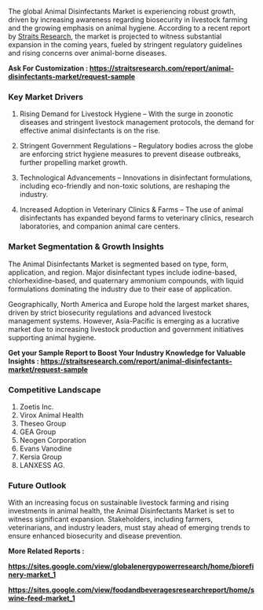   <p data-pm-slice="1 1 []">The global Animal Disinfectants Market is experiencing robust growth, driven by increasing awareness regarding biosecurity in livestock farming and the growing emphasis on animal hygiene. According to a recent report by <a href="https://straitsresearch.com/report/animal-disinfectants-market">Straits Research</a>, the market is projected to witness substantial expansion in the coming years, fueled by stringent regulatory guidelines and rising concerns over animal-borne diseases.</p>
<p data-pm-slice="1 1 []"><strong>Ask For Customization :&nbsp;<a href="https://straitsresearch.com/report/animal-disinfectants-market/request-sample">https://straitsresearch.com/report/animal-disinfectants-market/request-sample</a>&nbsp;</strong></p>
<h3>Key Market Drivers</h3>
<ol start="1" data-spread="false">
<li>
<p>Rising Demand for Livestock Hygiene &ndash; With the surge in zoonotic diseases and stringent livestock management protocols, the demand for effective animal disinfectants is on the rise.</p>
</li>
<li>
<p>Stringent Government Regulations &ndash; Regulatory bodies across the globe are enforcing strict hygiene measures to prevent disease outbreaks, further propelling market growth.</p>
</li>
<li>
<p>Technological Advancements &ndash; Innovations in disinfectant formulations, including eco-friendly and non-toxic solutions, are reshaping the industry.</p>
</li>
<li>
<p>Increased Adoption in Veterinary Clinics &amp; Farms &ndash; The use of animal disinfectants has expanded beyond farms to veterinary clinics, research laboratories, and companion animal care centers.</p>
</li>
</ol>
<h3>Market Segmentation &amp; Growth Insights</h3>
<p>The Animal Disinfectants Market is segmented based on type, form, application, and region. Major disinfectant types include iodine-based, chlorhexidine-based, and quaternary ammonium compounds, with liquid formulations dominating the industry due to their ease of application.</p>
<p>Geographically, North America and Europe hold the largest market shares, driven by strict biosecurity regulations and advanced livestock management systems. However, Asia-Pacific is emerging as a lucrative market due to increasing livestock production and government initiatives supporting animal hygiene.</p>
<p><strong>Get your Sample Report to Boost Your Industry Knowledge for Valuable Insights :&nbsp;<a href="https://straitsresearch.com/report/animal-disinfectants-market/request-sample">https://straitsresearch.com/report/animal-disinfectants-market/request-sample</a>&nbsp;</strong></p>
<h3>Competitive Landscape</h3>
<ol>
<li>Zoetis Inc.</li>
<li>Virox Animal Health</li>
<li>Theseo Group</li>
<li>GEA Group</li>
<li>Neogen Corporation</li>
<li>Evans Vanodine</li>
<li>Kersia Group</li>
<li>LANXESS AG.</li>
</ol>
<h3>Future Outlook</h3>
<p>With an increasing focus on sustainable livestock farming and rising investments in animal health, the Animal Disinfectants Market is set to witness significant expansion. Stakeholders, including farmers, veterinarians, and industry leaders, must stay ahead of emerging trends to ensure enhanced biosecurity and disease prevention.</p>
<p><strong>More Related Reports :&nbsp;</strong></p>
<p><strong><a href="https://sites.google.com/view/globalenergypowerresearch/home/biorefinery-market_1">https://sites.google.com/view/globalenergypowerresearch/home/biorefinery-market_1</a></strong></p>
<p><strong><a href="https://sites.google.com/view/foodandbeveragesresearchreport/home/swine-feed-market_1">https://sites.google.com/view/foodandbeveragesresearchreport/home/swine-feed-market_1</a><br /></strong></p>
